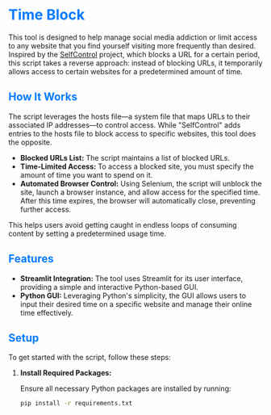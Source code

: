 # <span style="color:#007BFF;">Time Block</span>

This tool is designed to help manage social media addiction or limit access to any website that you find yourself visiting more frequently than desired. Inspired by the [SelfControl](https://selfcontrolapp.com) project, which blocks a URL for a certain period, this script takes a reverse approach: instead of blocking URLs, it temporarily allows access to certain websites for a predetermined amount of time.

## <span style="color:#007BFF;">How It Works</span>

The script leverages the hosts file—a system file that maps URLs to their associated IP addresses—to control access. While "SelfControl" adds entries to the hosts file to block access to specific websites, this tool does the opposite.

- **Blocked URLs List:** The script maintains a list of blocked URLs.
- **Time-Limited Access:** To access a blocked site, you must specify the amount of time you want to spend on it.
- **Automated Browser Control:** Using Selenium, the script will unblock the site, launch a browser instance, and allow access for the specified time. After this time expires, the browser will automatically close, preventing further access.

This helps users avoid getting caught in endless loops of consuming content by setting a predetermined usage time.

## <span style="color:#007BFF;">Features</span>

- **Streamlit Integration:** The tool uses Streamlit for its user interface, providing a simple and interactive Python-based GUI.
- **Python GUI:** Leveraging Python's simplicity, the GUI allows users to input their desired time on a specific website and manage their online time effectively.

## <span style="color:#007BFF;">Setup</span>

To get started with the script, follow these steps:

1. **Install Required Packages:**

   Ensure all necessary Python packages are installed by running:

   ```bash
   pip install -r requirements.txt

